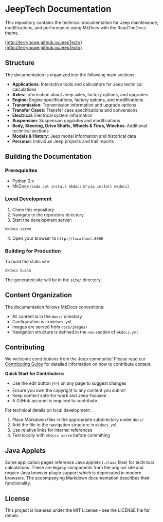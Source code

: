 # JeepTech Documentation

This repository contains the technical documentation for Jeep maintenance, modifications, and performance using MkDocs with the ReadTheDocs theme.

[http://terryhowe.github.io/JeepTech/](http://terryhowe.github.io/JeepTech/)

## Structure

The documentation is organized into the following main sections:

- **Applications**: Interactive tools and calculators for Jeep technical calculations
- **Axles**: Information about Jeep axles, factory options, and upgrades
- **Engine**: Engine specifications, factory options, and modifications
- **Transmission**: Transmission information and upgrade options
- **Transfer Cases**: Transfer case specifications and conversions
- **Electrical**: Electrical system information
- **Suspension**: Suspension upgrades and modifications
- **Body, Steering, Drive Shafts, Wheels & Tires, Winches**: Additional technical sections
- **Models & History**: Jeep model information and historical data
- **Personal**: Individual Jeep projects and trail reports

## Building the Documentation

### Prerequisites

- Python 3.x
- MkDocs (`sudo apt install mkdocs` or `pip install mkdocs`)

### Local Development

1. Clone this repository
2. Navigate to the repository directory
3. Start the development server:

```bash
mkdocs serve
```

4. Open your browser to `http://localhost:8000`

### Building for Production

To build the static site:

```bash
mkdocs build
```

The generated site will be in the `site/` directory.

## Content Organization

The documentation follows MkDocs conventions:

- All content is in the `docs/` directory
- Configuration is in `mkdocs.yml`
- Images are served from `docs/images/`
- Navigation structure is defined in the `nav` section of `mkdocs.yml`

## Contributing

We welcome contributions from the Jeep community! Please read our [Contributing Guide](CONTRIBUTING.md) for detailed information on how to contribute content.

**Quick Start for Contributors:**
- Use the edit button (✏️) on any page to suggest changes
- Ensure you own the copyright to any content you submit  
- Keep content safe-for-work and Jeep-focused
- A GitHub account is required to contribute

For technical details on local development:

1. Place Markdown files in the appropriate subdirectory under `docs/`
2. Add the file to the navigation structure in `mkdocs.yml`
3. Use relative links for internal references
4. Test locally with `mkdocs serve` before committing

## Java Applets

Some application pages reference Java applets (`.class` files) for technical calculations. These are legacy components from the original site and require Java browser plugin support which is deprecated in modern browsers. The accompanying Markdown documentation describes their functionality.

## License

This project is licensed under the MIT License - see the LICENSE file for details.